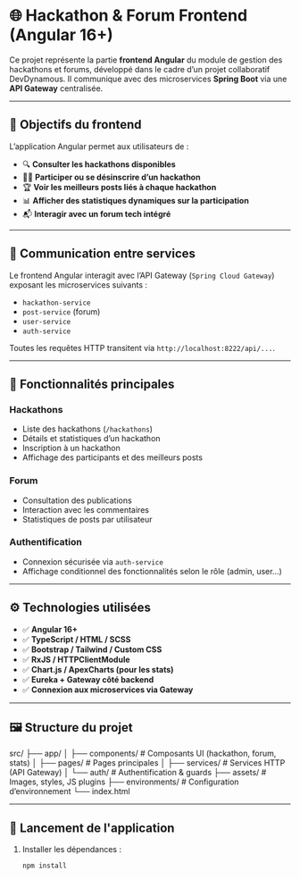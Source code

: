 # 🌐 Hackathon & Forum Frontend (Angular 16+)

Ce projet représente la partie **frontend Angular** du module de gestion des hackathons et forums, développé dans le cadre d’un projet collaboratif DevDynamous. Il communique avec des microservices **Spring Boot** via une **API Gateway** centralisée.

---

## 📌 Objectifs du frontend

L’application Angular permet aux utilisateurs de :

- 🔍 **Consulter les hackathons disponibles**
- 🧑‍💻 **Participer ou se désinscrire d’un hackathon**
- 🏆 **Voir les meilleurs posts liés à chaque hackathon**
- 📊 **Afficher des statistiques dynamiques sur la participation**
- 📬 **Interagir avec un forum tech intégré**

---

## 🔗 Communication entre services

Le frontend Angular interagit avec l’API Gateway (`Spring Cloud Gateway`) exposant les microservices suivants :

- `hackathon-service`
- `post-service` (forum)
- `user-service`
- `auth-service`

Toutes les requêtes HTTP transitent via `http://localhost:8222/api/...`.

---

## 🧩 Fonctionnalités principales

### Hackathons
- Liste des hackathons (`/hackathons`)
- Détails et statistiques d’un hackathon
- Inscription à un hackathon
- Affichage des participants et des meilleurs posts

### Forum
- Consultation des publications
- Interaction avec les commentaires
- Statistiques de posts par utilisateur

### Authentification
- Connexion sécurisée via `auth-service`
- Affichage conditionnel des fonctionnalités selon le rôle (admin, user...)

---

## ⚙️ Technologies utilisées

- ✅ **Angular 16+**
- ✅ **TypeScript / HTML / SCSS**
- ✅ **Bootstrap / Tailwind / Custom CSS**
- ✅ **RxJS / HTTPClientModule**
- ✅ **Chart.js / ApexCharts (pour les stats)**
- ✅ **Eureka + Gateway côté backend**
- ✅ **Connexion aux microservices via Gateway**

---

## 🖼️ Structure du projet

src/ ├── app/ │ ├── components/ # Composants UI (hackathon, forum, stats) │ ├── pages/ # Pages principales │ ├── services/ # Services HTTP (API Gateway) │ └── auth/ # Authentification & guards ├── assets/ # Images, styles, JS plugins ├── environments/ # Configuration d’environnement └── index.html


---

## 🧪 Lancement de l'application

1. Installer les dépendances :
   ```bash
   npm install
